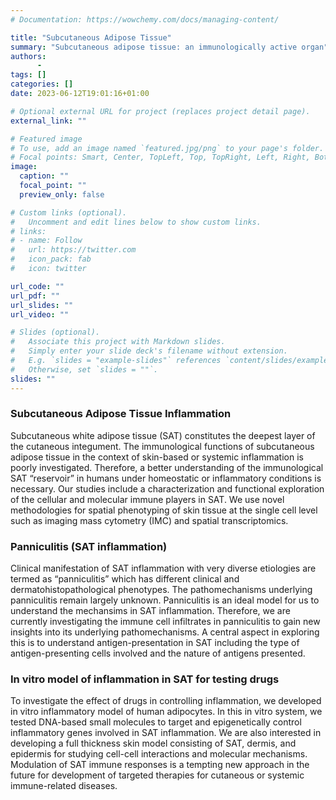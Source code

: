```yaml
---
# Documentation: https://wowchemy.com/docs/managing-content/

title: "Subcutaneous Adipose Tissue"
summary: "Subcutaneous adipose tissue: an immunologically active organ"
authors:
      -
tags: []
categories: []
date: 2023-06-12T19:01:16+01:00

# Optional external URL for project (replaces project detail page).
external_link: ""

# Featured image
# To use, add an image named `featured.jpg/png` to your page's folder.
# Focal points: Smart, Center, TopLeft, Top, TopRight, Left, Right, BottomLeft, Bottom, BottomRight.
image:
  caption: ""
  focal_point: ""
  preview_only: false

# Custom links (optional).
#   Uncomment and edit lines below to show custom links.
# links:
# - name: Follow
#   url: https://twitter.com
#   icon_pack: fab
#   icon: twitter

url_code: ""
url_pdf: ""
url_slides: ""
url_video: ""

# Slides (optional).
#   Associate this project with Markdown slides.
#   Simply enter your slide deck's filename without extension.
#   E.g. `slides = "example-slides"` references `content/slides/example-slides.md`.
#   Otherwise, set `slides = ""`.
slides: ""
---
```


### **Subcutaneous Adipose Tissue Inflammation**

Subcutaneous white adipose tissue (SAT) constitutes the deepest layer of the cutaneous integument. The immunological functions of subcutaneous adipose tissue in the context of skin-based or systemic inflammation is poorly investigated. Therefore, a better understanding of the immunological SAT “reservoir” in humans under homeostatic or inflammatory conditions is necessary.
Our studies include a characterization and functional exploration of the cellular and molecular immune players in SAT. We use novel methodologies for spatial phenotyping of skin tissue at the single cell level such as imaging mass cytometry (IMC) and spatial transcriptomics.

### **Panniculitis (SAT inflammation)**
Clinical manifestation of SAT inflammation with very diverse etiologies are termed as “panniculitis” which has different clinical and dermatohistopathological phenotypes. The pathomechanisms underlying panniculitis remain largely unknown. Panniculitis is an ideal model for us to understand the mechansims in SAT inflammation. Therefore, we are currently investigating the immune cell infiltrates in panniculitis to gain new insights into its underlying pathomechanisms. A central aspect in exploring this is to understand antigen-presentation in SAT including the type of antigen-presenting cells involved and the nature of antigens presented.

### **In vitro model of inflammation in SAT for testing drugs**
To investigate the effect of drugs in controlling inflammation, we developed in vitro inflammatory model of human adipocytes. In this in vitro system, we tested DNA-based small molecules to target and epigenetically control inflammatory genes involved in SAT inflammation.
We are also interested in developing a full thickness skin model consisting of SAT, dermis, and epidermis for studying cell-cell interactions and molecular mechanisms.
Modulation of SAT immune responses is a tempting new approach in the future for development of targeted therapies for cutaneous or systemic immune-related diseases.
